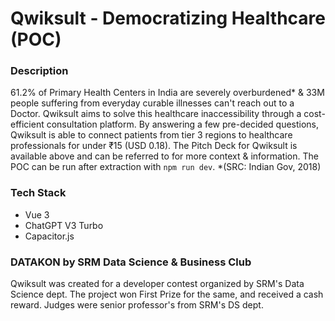 
# Qwiksult - Democratizing Healthcare (POC)

### Description
61.2% of Primary Health Centers in India are severely overburdened* & 33M people suffering from everyday curable illnesses can't reach out to a Doctor. Qwiksult aims to solve this healthcare inaccessibility through a cost-efficient consultation platform. By answering a few pre-decided questions, Qwiksult is able to connect patients from tier 3 regions to healthcare professionals for under ₹15 (USD 0.18). The Pitch Deck for Qwiksult is available above and can be referred to for more context & information. The POC can be run after extraction with ```npm run dev```.
 *(SRC: Indian Gov, 2018)

### Tech Stack
- Vue 3
- ChatGPT V3 Turbo
- Capacitor.js

### DATAKON by SRM Data Science & Business Club
Qwiksult was created for a developer contest organized by SRM's Data Science dept. The project won First Prize for the same, and received a cash reward. Judges were senior professor's from SRM's DS dept.
